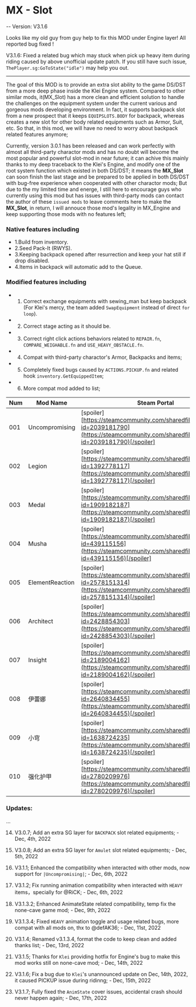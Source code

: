 # MX - Slot

-- Version: V3.1.6

Looks like my old guy from guy help to fix this MOD under Engine layer! All reported bug fixed !

V3.1.6: Fixed a related bug which may stuck when pick up heavy item during riding caused by above unofficial update patch. If you still have such issue, `ThePlayer.sg:GoToState("idle")` may help you out.

---

The goal of this MOD is to provide an extra slot ability to the game DS/DST from a more deep phase inside the Klei Engine system. Compared to other similar mods, it(MX_Slot) has a more clean and efficient solution to handle the challenges on the equipment system under the current various and gorgeous mods developing environment. In fact, it supports backpack slot from a new prospect that it keeps `EQUIPSLOTS.BODY` for backpack, whereas creates a new slot for other body related equipments such as Armor, Suit, etc. So that, in this mod, we will have no need to worry about backpack related features anymore;

Currently, version 3.0.1 has been released and can work perfectly with almost all third-party charactor mods and has no doubt will become the most popular and powerful slot-mod in near future; it can achive this mainly thanks to my deep traceback to the Klei's Engine, and modify one of the root system function which existed in both DS/DST; it means the **MX_Slot** can soon finish the last stage and be prepared to be applied in both DS/DST with bug-free experience when cooperated with other charactor mods; But due to the my limited time and energe, I still here to encourage guys who currently using this mod but has issues with third-party mods can contact the author of these `issued mods` to leave comments here to make the **MX_Slot**, in return, I will annouce those mod's legality in MX_Engine and keep supporting those mods with no features left;

### Native features including

- 1.Build from inventory.
- 2.Seed Pack-It (RWYS).
- 3.Keeping backpack opened after resurrection and keep your hat still if drop disabled.
- 4.Items in backpack will automatic add to the Queue.

### Modified features including

- 1. Correct exchange equipments with sewing_man but keep backpack (For Klei's mercy, the team added `SwapEquipment` instead of direct `for loop`).
- 2. Correct stage acting as it should be.
- 3. Correct right click actions behaviors related to `REPAIR.fn`, `COMPARE_WEIGHABLE.fn` and `USE_HEAVY_OBSTACLE.fn`.
- 4. Compat with third-party charactor's Armor, Backpacks and items;
- 5. Completely fixed bugs caused by `ACTIONS.PICKUP.fn` and related hook `inventory.GetEquippedItem`;
- 6. More compat mod added to list;

| Num | Mod Name | Steam Portal |
| --- | --- | --- |
| 001 | Uncompromising | [spoiler][https://steamcommunity.com/sharedfiles/filedetails/?id=2039181790](https://steamcommunity.com/sharedfiles/filedetails/?id=2039181790)[/spoiler] |
| 002 | Legion | [spoiler][https://steamcommunity.com/sharedfiles/filedetails/?id=1392778117](https://steamcommunity.com/sharedfiles/filedetails/?id=1392778117)[/spoiler] |
| 003 | Medal | [spoiler][https://steamcommunity.com/sharedfiles/filedetails/?id=1909182187](https://steamcommunity.com/sharedfiles/filedetails/?id=1909182187)[/spoiler] |
| 004 | Musha | [spoiler][https://steamcommunity.com/sharedfiles/filedetails/?id=439115156](https://steamcommunity.com/sharedfiles/filedetails/?id=439115156)[/spoiler] |
| 005 | ElementReaction | [spoiler][https://steamcommunity.com/sharedfiles/filedetails/?id=2578151314](https://steamcommunity.com/sharedfiles/filedetails/?id=2578151314)[/spoiler] |
| 006 | Architect | [spoiler][https://steamcommunity.com/sharedfiles/filedetails/?id=2428854303](https://steamcommunity.com/sharedfiles/filedetails/?id=2428854303)[/spoiler] |
| 007 | Insight | [spoiler][https://steamcommunity.com/sharedfiles/filedetails/?id=2189004162](https://steamcommunity.com/sharedfiles/filedetails/?id=2189004162)[/spoiler] |
| 008 | 伊蕾娜 | [spoiler][https://steamcommunity.com/sharedfiles/filedetails/?id=2640834455](https://steamcommunity.com/sharedfiles/filedetails/?id=2640834455)[/spoiler] |
| 009 | 小穹 | [spoiler][https://steamcommunity.com/sharedfiles/filedetails/?id=1638724235](https://steamcommunity.com/sharedfiles/filedetails/?id=1638724235)[/spoiler] |
| 010 | 强化护甲 | [spoiler][https://steamcommunity.com/sharedfiles/filedetails/?id=2780209976](https://steamcommunity.com/sharedfiles/filedetails/?id=2780209976)[/spoiler] |

### Updates:

...

14. V3.0.7; Add an extra SG layer for `BACKPACK` slot related equipments; - Dec, 4th, 2022

15. V3.0.8; Add an extra SG layer for `Amulet` slot related equipments; - Dec, 5th, 2022

16. V3.1.1; Enhanced the compatibility when interacted with other mods, now support for `|Uncompromising|`; - Dec, 6th, 2022

17. V3.1.2; Fix running animation compatibility when interacted with `HEAVY` items，specially for @RiCK; - Dec, 6th, 2022

18. V3.1.3.2; Enhanced AnimateState related compatibility, temp fix the none-cave game mod; - Dec, 9th, 2022

19. V3.1.3.4; Fixed `HEAVY` animation toggle and usage related bugs, more compat with all mods on, thx to @defAK36; - Dec, 11st, 2022

20. V3.1.4; Renamed v3.1.3.4, format the code to keep clean and added thanks list; - Dec, 13rd, 2022

21. V3.1.5; Thanks for `Klei` providing hotfix for Engine's bug to make this mod works still on none-cave mod; - Dec, 14th, 2022

22. V3.1.6; Fix a bug due to `Klei`'s unannounced update on Dec, 14th, 2022, it caused PICKUP issue during ridinng; - Dec, 15th, 2022

23. V3.1.7; Fully fixed the `AnimState` cover issues, accidental crash should never happen again; - Dec, 17th, 2022
